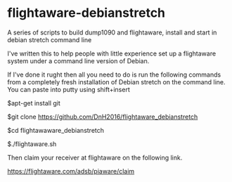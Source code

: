 # flightaware-debianstretch
A series of scripts to build dump1090 and flightaware, install and start in debian stretch command line

I've written this to help people with little experience set up a flightaware system under a command line version of Debian. 

If I've done it rught then all you need to do is run the following commands from a completely fresh installation of Debian stretch on the command line. You can paste into putty using shift+insert

$apt-get install git

$git clone https://github.com/DnH2016/flightaware_debianstretch

$cd flightawaware_debianstretch

$./flightaware.sh



Then claim your receiver at flightaware on the following link.

https://flightaware.com/adsb/piaware/claim


